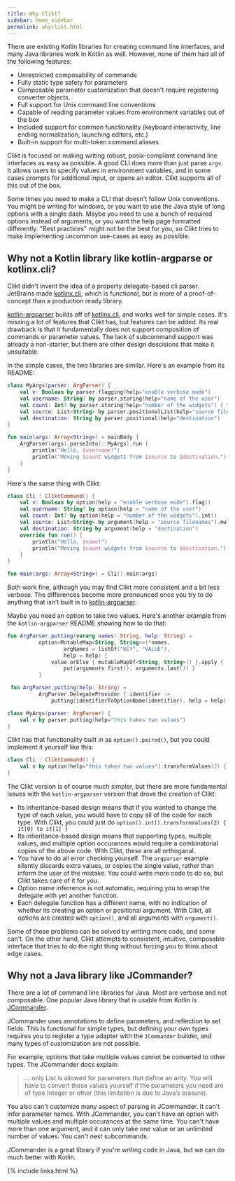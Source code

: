 ```yaml
---
title: Why Clikt?
sidebar: home_sidebar
permalink: whyclikt.html
---
```


There are existing Kotlin libraries for creating command line interfaces,
and many Java libraries work in Kotlin as well. However, none of them
had all of the following features:

* Unrestricted composability of commands
* Fully static type safety for parameters
* Composable parameter customization that doesn't require registering converter objects.
* Full support for Unix command line conventions
* Capable of reading parameter values from environment variables out of the box
* Included support for common functionality (keyboard interactivity, line ending normalization, launching editors, etc.)
* Built-in support for multi-token command aliases

Clikt is focused on making writing robust, posix-compliant command line
interfaces as easy as possible. A good CLI does more than just parse
`argv`. It allows users to specify values in environment variables, and
in some cases prompts for additional input, or opens an editor. Clikt
supports all of this out of the box.

Some times you need to make a CLI that doesn't follow Unix conventions.
You might be writing for windows, or you want to use the Java style of
long options with a single dash. Maybe you need to use a bunch of
required options instead of arguments, or you want the help page
formatted differently. "Best practices" might not be the best for you,
so Clikt tries to make implementing uncommon use-cases as easy as
possible.

## Why not a Kotlin library like kotlin-argparse or kotlinx.cli?

Clikt didn't invent the idea of a property delegate-based cli parser.
JetBrains made [kotlinx.cli](https://github.com/Kotlin/kotlinx.cli),
which is functional, but is more of a proof-of-concept than a production
ready library.

[kotlin-argparser](https://github.com/xenomachina/kotlin-argparser)
builds off of [kotlinx.cli](https://github.com/Kotlin/kotlinx.cli), and
works well for simple cases. It's missing a lot of features that Clikt
has, but features can be added. Its real drawback is that it
fundamentally does not support composition of commands or parameter
values. The lack of subcommand support was already a non-starter, but
there are other design descisions that make it unsuitable.

In the simple cases, the two libraries are similar. Here's an example
from its README:

```kotlin
class MyArgs(parser: ArgParser) {
    val v: Boolean by parser.flagging(help="enable verbose mode")
    val username: String? by parser.storing(help="name of the user")
    val count: Int? by parser.storing(help="number of the widgets") { toInt() }
    val source: List<String> by parser.positionalList(help="source filenames")
    val destination: String by parser.positional(help="destination")
}

fun main(args: Array<String>) = mainBody {
    ArgParser(args).parseInto(::MyArgs).run {
        println("Hello, $username!")
        println("Moving $count widgets from $source to $destination.")
    }
}
```

Here's the same thing with Clikt:

```kotlin
class Cli : CliktCommand() {
    val v: Boolean by option(help = "enable verbose mode").flag()
    val username: String? by option(help = "name of the user")
    val count: Int? by option(help = "number of the widgets").int()
    val source: List<String> by argument(help = "source filenames").multiple()
    val destination: String by argument(help = "destination")
    override fun run() {
        println("Hello, $name!")
        println("Moving $count widgets from $source to $destination.")
    }
}

fun main(args: Array<String>) = Cli().main(args)
```

Both work fine, although you may find Clikt more consistent and a bit
less verbose. The differences become more pronounced once you try to do
anything that isn't built in to [kotlin-argparser](https://github.com/xenomachina/kotlin-argparser).

Maybe you need an option to take two values. Here's another example from
the `kotlin-argparser` README showing how to do that:

```kotlin
fun ArgParser.putting(vararg names: String, help: String) =
          option<MutableMap<String, String>>(*names,
                  argNames = listOf("KEY", "VALUE"),
                  help = help) {
              value.orElse { mutableMapOf<String, String>() }.apply {
                  put(arguments.first(), arguments.last()) }
          }

 fun ArgParser.putting(help: String) =
          ArgParser.DelegateProvider { identifier ->
              putting(identifierToOptionName(identifier), help = help) }

class MyArgs(parser: ArgParser) {
    val v by parser.putting(help="this takes two values")
}
```

Clikt has that functionality built in as `option().paired()`,  <!-- TODO: link to paired -->
but you could implement it yourself like this:

```kotlin
class Cli : CliktCommand() {
    val v by option(help="this takes two values").transformValues(2) { it[0] to it[1] }
}
```

The Clikt version is of course much simpler, but there are more
fundamental issues with the `kotlin-argparser` version that drove the
creation of Clikt:

* Its inheritance-based design means that if you wanted to change the type of each value, you would have to copy all of the code for each type. With Clikt, you could just do `option().int().transformValues(2) { it[0] to it[1] }`
* Its inheritance-based design means that supporting types, multiple values, and multiple option occurances would require a combinatorial copies of the above code. With Clikt, these are all orthoganal.
* You have to do all error checking yourself. The `argparser` example silently discards extra values, or copies the single value, rather than inform the user of the mistake. You could write more code to do so, but Clikt takes care of it for you.
* Option name inferrence is not automatic, requiring you to wrap the delegate with yet another function.
* Each delegate function has a different name, with no indication of whether its creating an option or positional argument. With Clikt, all options are created with `option()`, and all arguments with `argument()`.

Some of these problems can be solved by writing more code, and some
can't. On the other hand, Clikt attempts to consistent, intuitive,
composable interface that tries to do the right thing without forcing
you to think about edge cases.

## Why not a Java library like JCommander?

There are a lot of command line libraries for Java. Most are verbose and
not composable. One popular Java library that is usable from Kotlin is
[JCommander](http://jcommander.org/).

JCommander uses annotations to define parameters, and reflection to set
fields. This is functional for simple types, but defining your own types
requires you to register a type adapter with the `JCommander` builder,
and many types of customization are not possible.

For example, options that take multiple values cannot be converted
to other types. The JCommander docs explain:

> ... only List<String> is allowed for parameters that define an arity.
> You will have to convert these values yourself if the parameters you
> need are of type Integer or other (this limitation is due to Java’s
> erasure).

You also can't customize many aspect of parsing in JCommander. It can't
infer parameter names. With JCommander, you can't have an option with
multiple values and multiple occurances at the same time. You can't have
more than one argument, and it can only take one value or an unlimited
number of values. You can't nest subcommands.

JCommander is a great library if you're writing code in Java, but we can
do much better with Kotlin.

{% include links.html %}
